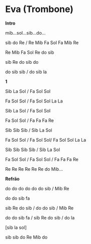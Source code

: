 # **Eva (Trombone)**

**Intro**

mib...sol...sib...do...

sib do Re / Re Mib Fa Sol Fa Mib Re

Re Mib Fa Sol Re do sib

sib Re do sib do

do sib sib / do sib la

**1**

Sib La Sol / Fa Sol Sol

Fa Sol Sol / Fa Sol Sol La La

Sib La Sol / Fa Sol Sol

Fa Sol Sol / Fa Fa Fa Re

Sib Sib Sib / Sib La Sol

Fa Sol Sol / Fa Sol Sol/ Fa Sol Sol La La

Sib Sib Sib Sib / Sib La Sol

Fa Sol Sol / Fa Sol Sol / Fa Fa Fa Re

Re Re Re Re Re Re do Mib...

**Refrão**

do do do do do do sib / Mib Re

do do sib fa

sib Re do sib / do do sib / Mib Re

do do sib fa / sib Re do sib / do la

\[sib la sol\]

sib sib do Re Mib do